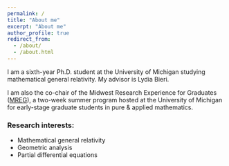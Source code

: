 ```yaml
---
permalink: /
title: "About me"
excerpt: "About me"
author_profile: true
redirect_from: 
  - /about/
  - /about.html
---
```


I am a sixth-year Ph.D. student at the University of Michigan studying mathematical general relativity. My advisor is Lydia Bieri. 

I am also the co-chair of the Midwest Research Experience for Graduates ([MREG](https://sites.google.com/umich.edu/mreg-2023/home)), a two-week summer program hosted at the University of Michigan for early-stage graduate students in pure & applied mathematics.

### Research interests: 

- Mathematical general relativity
- Geometric analysis 
- Partial differential equations
